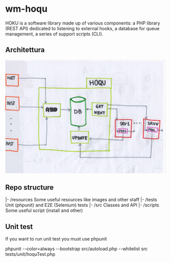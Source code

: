 # wm-hoqu
HOKU is a software library made up of various components: 
a PHP library (REST API) dedicated to listening to external hooks, 
a database for queue management, a series of support scripts (CLI).


## Architettura
![Hoqu Architecture image](https://raw.githubusercontent.com/webmappsrl/wm-hoqu/master/resources/HOQU_architecture.jpeg)

## Repo structure

|- /resources Some useful resources like images and other staff
|- /tests Unit (phpunit) and E2E (Selenium) tests
|- /src Classes and API
|- /scripts Some useful script (install and other)


## Unit test
If you want to run unit test you must use phpunit

phpunit --color=always --bootstrap src/autoload.php --whitelist src tests/unit/hoquTest.php
